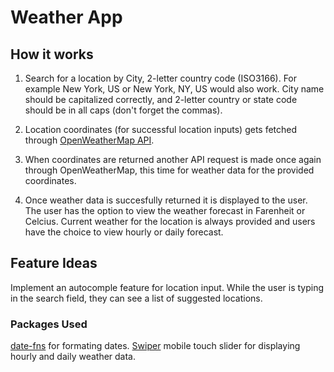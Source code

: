 # Weather App

## How it works

1. Search for a location by City, 2-letter country code (ISO3166). For example
   New York, US or New York, NY, US would also work. City name should be capitalized correctly,
   and 2-letter country or state code should be in all caps (don't forget the commas).

2. Location coordinates (for successful location inputs) gets fetched through [OpenWeatherMap API](https://developer.accuweather.com/?gclid=CjwKCAjwhaaKBhBcEiwA8acsHE9eqn0jLDzuIQb7WoUU99Y73JvRB3wVx80zIaMBfgPCkE0vpBojWhoC19sQAvD_BwE).

3. When coordinates are returned another API request is made once again through OpenWeatherMap, this time
   for weather data for the provided coordinates.

4. Once weather data is succesfully returned it is displayed to the user. The user has the option to view the weather forecast in Farenheit or Celcius. Current weather for the location is always provided and users
   have the choice to view hourly or daily forecast.

## Feature Ideas

Implement an autocomple feature for location input. While the user is typing in the search field, they can see a list of suggested locations.

### Packages Used

[date-fns](https://date-fns.org/) for formating dates.
[Swiper](https://swiperjs.com/get-started) mobile touch slider for displaying hourly and daily weather data.